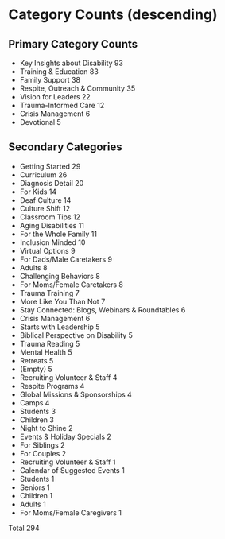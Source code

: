 # Category Counts (descending)


Primary Category Counts
-----------------------------------

* Key Insights about Disability	93
* Training & Education	83
* Family Support	38
* Respite, Outreach & Community	35
* Vision for Leaders	22
* Trauma-Informed Care	12
* Crisis Management	6
* Devotional	5



Secondary Categories
-----------------------------------

* Getting Started	29
* Curriculum	26
* Diagnosis Detail	20
* For Kids	14
* Deaf Culture	14
* Culture Shift 	12
* Classroom Tips	12
* Aging Disabilities	11
* For the Whole Family	11
* Inclusion Minded	10
* Virtual Options	9
* For Dads/Male Caretakers	9
* Adults	8
* Challenging Behaviors	8
* For Moms/Female Caretakers	8
* Trauma Training	7
* More Like You Than Not	7
* Stay Connected: Blogs, Webinars & Roundtables	6
* Crisis Management	6
* Starts with Leadership	5
* Biblical Perspective on Disability	5
* Trauma Reading	5
* Mental Health	5
* Retreats	5
* (Empty)	5
* Recruiting Volunteer & Staff	4
* Respite Programs	4
* Global Missions & Sponsorships	4
* Camps	4
* Students	3
* Children	3
* Night to Shine	2
* Events & Holiday Specials 	2
* For Siblings	2
* For Couples	2
* Recruiting Volunteer & Staff 	1
* Calendar of Suggested Events	1
* Students 	1
* Seniors	1
* Children 	1
* Adults 	1
* For Moms/Female Caregivers	1


Total	294